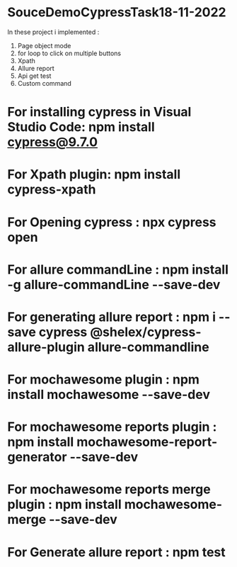 # SouceDemoCypressTask18-11-2022
In these project i implemented :
1. Page object mode
2. for loop to click on multiple buttons
3. Xpath
4. Allure report
5. Api get test
6. Custom command

# For installing cypress in Visual Studio Code: npm install cypress@9.7.0
# For Xpath plugin: npm install cypress-xpath
# For Opening cypress : npx cypress open
# For allure commandLine : npm install -g allure-commandLine --save-dev
# For generating allure report : npm i --save cypress @shelex/cypress-allure-plugin allure-commandline
# For mochawesome plugin : npm install mochawesome --save-dev
# For mochawesome reports plugin : npm install mochawesome-report-generator --save-dev
# For mochawesome reports merge plugin : npm install mochawesome-merge --save-dev
# For Generate allure report : npm test

